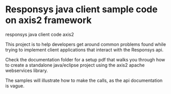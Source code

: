 Responsys java client sample code on axis2 framework
=============

responsys java client code axis2

This project is to help developers get around common problems found while trying to implement client applications that interact with the Responsys api.

Check the documentation folder for a setup pdf that walks you through how to create a standalone java/eclipse project using the axis2 apache webservices library.

The samples will illustrate how to make the calls, as the api documentation is vague.

